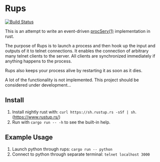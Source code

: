 # Rups

[![Build Status](https://travis-ci.org/NickeZ/rups.svg?branch=master)](https://travis-ci.org/NickeZ/rups)

This is an attempt to write an event-driven
[procServ(1)](https://linux.die.net/man/1/procserv) implementation in rust.

The purpose of Rups is to launch a process and then hook up the input and
outputs of it to telnet connections. It enables the connection of arbitrary
many telnet clients to the server. All clients are synchronized immediately if
anything happens to the process.

Rups also keeps your process alive by restarting it as soon as it dies.

A lot of the functionality is not implemented. This project should be
considered under development...


## Install

1. Install nightly rust with: `curl https://sh.rustup.rs -sSf | sh`.
   (https://www.rustup.rs/)
2. Run with `cargo run -- -h` to see the built-in help.

## Example Usage

1. Launch python through rups: `cargo run -- python`
2. Connect to python through separate terminal: `telnet localhost 3000`
